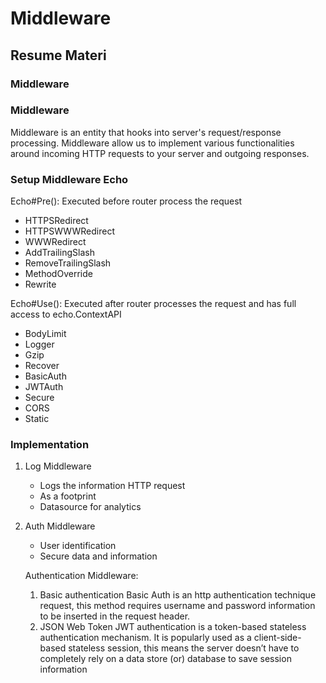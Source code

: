 # Middleware

## Resume Materi

### Middleware

### Middleware

Middleware is an entity that hooks into server's request/response processing. Middleware allow us to implement various functionalities around incoming HTTP requests to your server and outgoing responses.

### Setup Middleware Echo

Echo#Pre(): Executed before router process the request
- HTTPSRedirect
- HTTPSWWWRedirect
- WWWRedirect
- AddTrailingSlash
- RemoveTrailingSlash
- MethodOverride
- Rewrite

Echo#Use(): Executed after router processes the request and has full access to echo.ContextAPI
- BodyLimit
- Logger
- Gzip
- Recover
- BasicAuth
- JWTAuth
- Secure
- CORS
- Static

### Implementation

1. Log Middleware
    - Logs the information HTTP request
    - As a footprint
    - Datasource for analytics
2. Auth Middleware
    - User identification
    - Secure data and information

    Authentication Middleware:
    1. Basic authentication
        Basic Auth is an http authentication technique request, this method requires username and password information to be inserted in the request header.
    2. JSON Web Token
        JWT authentication is a token-based stateless authentication mechanism. It is popularly used as a client-side-based stateless session, this means the server doesn’t have to completely rely on a data store (or) database to save session information